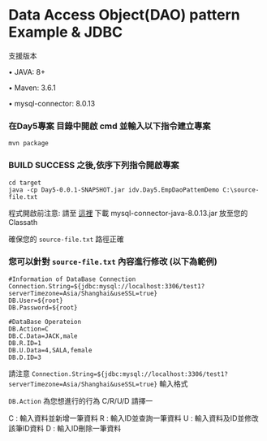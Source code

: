 Data Access Object(DAO) pattern Example & JDBC
=================

支援版本

• JAVA: 8+

• Maven: 3.6.1

• mysql-connector: 8.0.13


### 在Day5專案 目錄中開啟 cmd 並輸入以下指令建立專案 ###
    mvn package
 
### BUILD SUCCESS 之後,依序下列指令開啟專案 ###
    cd target
    java -cp Day5-0.0.1-SNAPSHOT.jar idv.Day5.EmpDaoPattemDemo C:\source-file.txt

程式開啟前注意:
請至 [這裡](https://jar-download.com/artifacts/mysql/mysql-connector-java/8.0.13/source-code) 下載 mysql-connector-java-8.0.13.jar 放至您的 Classath

確保您的 `source-file.txt` 路徑正確
    
### 您可以針對 `source-file.txt` 內容進行修改 (以下為範例) ###

    #Information of DataBase Connection
    Connection.String=${jdbc:mysql://localhost:3306/test1?serverTimezone=Asia/Shanghai&useSSL=true}
    DB.User=${root}
    DB.Password=${root}

    #DataBase Operateion
    DB.Action=C
    DB.C.Data=JACK,male
    DB.R.ID=1
    DB.U.Data=4,SALA,female
    DB.D.ID=3
    
請注意 `Connection.String=${jdbc:mysql://localhost:3306/test1?serverTimezone=Asia/Shanghai&useSSL=true}` 輸入格式

`DB.Action` 為您想進行的行為 C/R/U/D  請擇一

C : 輸入資料並新增一筆資料
R : 輸入ID並查詢一筆資料
U : 輸入資料及ID並修改該筆ID資料
D : 輸入ID刪除一筆資料
